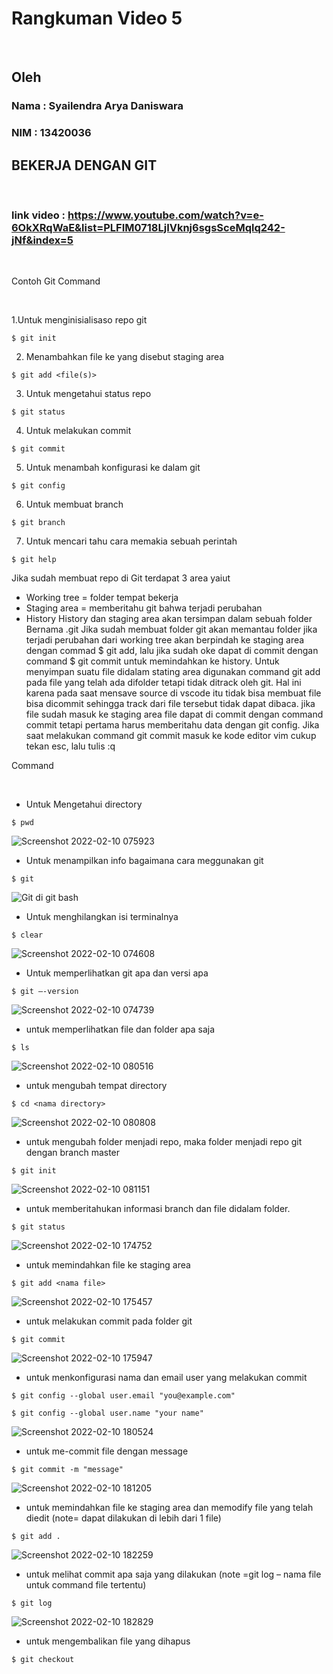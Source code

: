 # Rangkuman Video 5

<p>&nbsp;</p>

## Oleh
### Nama : Syailendra Arya Daniswara
### NIM  : 13420036

## BEKERJA DENGAN GIT

<p>&nbsp;</p>

### link video : https://www.youtube.com/watch?v=e-6OkXRqWaE&list=PLFIM0718LjIVknj6sgsSceMqlq242-jNf&index=5

<p>&nbsp;</p>

Contoh Git Command

<p>&nbsp;</p>

1.Untuk menginisialisaso repo git
```
$ git init
```

2. Menambahkan file ke yang disebut staging area
```
$ git add <file(s)>
```

3. Untuk mengetahui status repo
```
$ git status
```

4. Untuk melakukan commit
```
$ git commit
```

5. Untuk menambah konfigurasi ke dalam git
```
$ git config
```

6. Untuk membuat branch
```
$ git branch
```

7. Untuk mencari tahu cara memakia sebuah perintah
```
$ git help
```



Jika sudah membuat repo di Git terdapat 3 area yaiut
-	Working tree = folder tempat bekerja
-	Staging area =  memberitahu git bahwa terjadi perubahan
-	History 
History dan staging area akan tersimpan  dalam sebuah folder Bernama .git
Jika sudah membuat folder git akan memantau folder jika terjadi perubahan dari working tree akan berpindah ke staging area dengan commad  $ git add, lalu jika sudah oke dapat di commit dengan command $ git commit untuk memindahkan ke history.
Untuk menyimpan suatu file didalam stating area digunakan command git add pada file yang telah ada difolder tetapi tidak ditrack oleh git. Hal ini karena pada saat mensave source di vscode itu tidak bisa membuat file bisa dicommit sehingga track dari file tersebut tidak dapat dibaca.
jika file sudah masuk ke staging area file dapat di commit dengan command commit tetapi pertama harus memberitahu data dengan git config. Jika saat melakukan command git commit  masuk ke kode editor vim cukup tekan esc, lalu tulis :q

Command

<p>&nbsp;</p>

-	Untuk Mengetahui directory
```
$ pwd
```
![Screenshot 2022-02-10 075923](https://user-images.githubusercontent.com/91923106/153508091-b0e7dce7-af8a-42ad-9691-a832e3d92e76.png)

- Untuk menampilkan info bagaimana cara meggunakan git
```
$ git
```
![Git di git bash](https://user-images.githubusercontent.com/91923106/153508332-19abb065-b380-40af-ab5e-5b79577328e8.png)

- Untuk menghilangkan isi terminalnya
```
$ clear
```
![Screenshot 2022-02-10 074608](https://user-images.githubusercontent.com/91923106/153508557-5031b49e-3950-48bb-9564-286a51968749.png)

- Untuk memperlihatkan git apa dan versi apa
```
$ git –-version
```
![Screenshot 2022-02-10 074739](https://user-images.githubusercontent.com/91923106/153508759-f9100f78-3375-436f-9df5-f8b162b1c122.png)

- untuk memperlihatkan file dan folder apa saja
```
$ ls
```
![Screenshot 2022-02-10 080516](https://user-images.githubusercontent.com/91923106/153508922-5ea6cc68-340c-45cd-936b-413ead100d5f.png)

- untuk mengubah tempat directory
```
$ cd <nama directory>
```
![Screenshot 2022-02-10 080808](https://user-images.githubusercontent.com/91923106/153509066-3b8336c9-c2ce-45e2-9d8e-139606422491.png)

- untuk mengubah folder menjadi repo, maka folder menjadi repo git dengan branch master
```
$ git init
```
![Screenshot 2022-02-10 081151](https://user-images.githubusercontent.com/91923106/153509287-301bb833-98de-4dae-8f61-2b5fde792dcc.png)

- untuk memberitahukan informasi branch dan file didalam folder.
```
$ git status
```
![Screenshot 2022-02-10 174752](https://user-images.githubusercontent.com/91923106/153509448-39d55d99-cce2-4726-9caa-2dee48a86063.png)

- untuk memindahkan file ke staging area
```
$ git add <nama file>
```
![Screenshot 2022-02-10 175457](https://user-images.githubusercontent.com/91923106/153509635-347699b1-fdaa-4e6e-97e1-406a33024e61.png)

- untuk melakukan commit pada folder git
```
$ git commit
```
![Screenshot 2022-02-10 175947](https://user-images.githubusercontent.com/91923106/153509769-b38d3348-b908-4741-9afc-e38d57a02b60.png)

- untuk menkonfigurasi nama dan email user yang melakukan commit
```
$ git config --global user.email "you@example.com"
```
```
$ git config --global user.name "your name"
```
![Screenshot 2022-02-10 180524](https://user-images.githubusercontent.com/91923106/153510076-3cdf7cd1-fa46-4652-b015-7fad76372f12.png)

- untuk me-commit file dengan message
```
$ git commit -m "message"
```
![Screenshot 2022-02-10 181205](https://user-images.githubusercontent.com/91923106/153510222-d9631b60-26f5-408f-850d-1a976f7e927b.png)

- untuk memindahkan file ke staging area dan memodify file yang telah diedit (note= dapat dilakukan di lebih dari 1 file)
```
$ git add .
```
![Screenshot 2022-02-10 182259](https://user-images.githubusercontent.com/91923106/153510532-99c82ed0-cda9-4dd8-bed4-79aed70a7dab.png)

- untuk melihat commit apa saja yang dilakukan (note =git log – nama file untuk command file tertentu)
```
$ git log
```
![Screenshot 2022-02-10 182829](https://user-images.githubusercontent.com/91923106/153510595-87068c2b-78c2-47eb-9d58-71d2d36885ce.png)

- untuk mengembalikan file yang dihapus
```
$ git checkout
```





